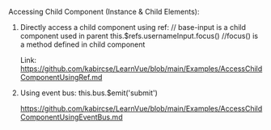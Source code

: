 Accessing Child Component (Instance & Child Elements):
1. Directly access a child component using ref:
	<base-input ref="usernameInput"></base-input> // base-input is a child component used in parent
	this.$refs.usernameInput.focus() //focus() is a method defined in child component
	
	Link: https://github.com/kabircse/LearnVue/blob/main/Examples/AccessChildComponentUsingRef.md
	
2. Using event bus:
	<ChildForm :item="item" :bus="bus" ref="form" />
	this.bus.$emit('submit')
	
	https://github.com/kabircse/LearnVue/blob/main/Examples/AccessChildComponentUsingEventBus.md
